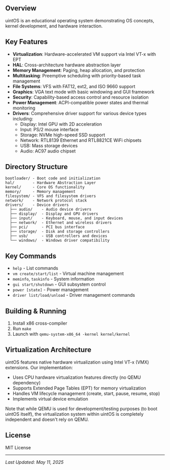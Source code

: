 ## Overview
uintOS is an educational operating system demonstrating OS concepts, kernel development, and hardware interaction.

## Key Features
- **Virtualization**: Hardware-accelerated VM support via Intel VT-x with EPT
- **HAL**: Cross-architecture hardware abstraction layer
- **Memory Management**: Paging, heap allocation, and protection
- **Multitasking**: Preemptive scheduling with priority-based task management
- **File Systems**: VFS with FAT12, ext2, and ISO 9660 support
- **Graphics**: VGA text mode with basic windowing and GUI framework
- **Security**: Capability-based access control and resource isolation
- **Power Management**: ACPI-compatible power states and thermal monitoring
- **Drivers**: Comprehensive driver support for various device types including:
  - Display: Intel GPU with 2D acceleration
  - Input: PS/2 mouse interface
  - Storage: NVMe high-speed SSD support
  - Network: RTL8139 Ethernet and RTL8821CE WiFi chipsets
  - USB: Mass storage devices
  - Audio: AC97 audio chipset

## Directory Structure
```
bootloader/ - Boot code and initialization
hal/        - Hardware Abstraction Layer
kernel/     - Core OS functionality
memory/     - Memory management
filesystem/ - VFS and filesystem drivers
network/    - Network protocol stack
drivers/    - Device drivers
  ├── audio/    - Audio device drivers
  ├── display/  - Display and GPU drivers
  ├── input/    - Keyboard, mouse, and input devices
  ├── network/  - Ethernet and wireless drivers
  ├── pci/      - PCI bus interface
  ├── storage/  - Disk and storage controllers
  ├── usb/      - USB controllers and devices
  └── windows/  - Windows driver compatibility
```

## Key Commands
- `help` - List commands
- `vm create/start/list` - Virtual machine management
- `meminfo`, `taskinfo` - System information
- `gui start/shutdown` - GUI subsystem control
- `power [state]` - Power management
- `driver list/load/unload` - Driver management commands

## Building & Running
1. Install x86 cross-compiler
2. Run `make`
3. Launch with `qemu-system-x86_64 -kernel kernel/kernel`

## Virtualization Architecture

uintOS features native hardware virtualization using Intel VT-x (VMX) extensions. Our implementation:

- Uses CPU hardware virtualization features directly (no QEMU dependency)
- Supports Extended Page Tables (EPT) for memory virtualization
- Handles VM lifecycle management (create, start, pause, resume, stop)
- Implements virtual device emulation

Note that while QEMU is used for development/testing purposes (to boot uintOS itself), the virtualization system within uintOS is completely independent and doesn't rely on QEMU.

## License
MIT License

---
*Last Updated: May 11, 2025*
